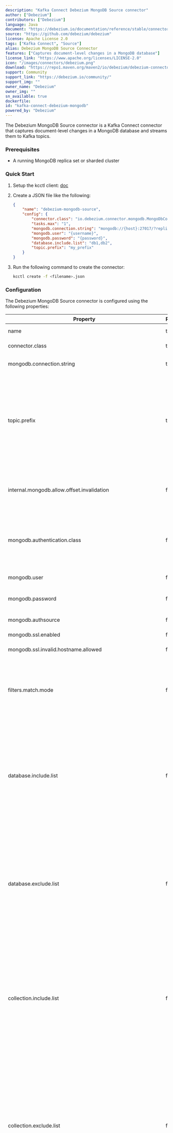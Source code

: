 ```yaml
---
description: "Kafka Connect Debezium MongoDB Source connector"
author: ["Debezium"]
contributors: ["Debezium"]
language: Java
document: "https://debezium.io/documentation/reference/stable/connectors/mongodb.html"
source: "https://github.com/debezium/debezium"
license: Apache License 2.0
tags: ["Kafka Connect", "Source"]
alias: Debezium MongoDB Source Connector
features: ["Captures document-level changes in a MongoDB database"]
license_link: "https://www.apache.org/licenses/LICENSE-2.0"
icon: "/images/connectors/debezium.png"
download: "https://repo1.maven.org/maven2/io/debezium/debezium-connector-mongodb/"
support: Community
support_link: "https://debezium.io/community/"
support_img: ""
owner_name: "Debezium"
owner_img: ""
sn_available: true
dockerfile:
id: "kafka-connect-debezium-mongodb"
powered_by: "Debezium"
---
```


The Debezium MongoDB Source connector is a Kafka Connect connector that captures document-level changes in a MongoDB database and streams them to Kafka topics.

### Prerequisites

- A running MongoDB replica set or sharded cluster

### Quick Start

1. Setup the kcctl client: [doc](https://docs.streamnative.io/docs/kafka-connect-setup)
2. Create a JSON file like the following:

    ```json
    {
        "name": "debezium-mongodb-source",
        "config": {
            "connector.class": "io.debezium.connector.mongodb.MongoDbConnector",
            "tasks.max": "1",
            "mongodb.connection.string": "mongodb://{host}:27017/?replicaSet=rs0",
            "mongodb.user": "{username}",
            "mongodb.password": "{password}",
            "database.include.list": "db1,db2",
            "topic.prefix": "my_prefix"
        }
    }
    ```
3. Run the following command to create the connector:

    ```bash
    kcctl create -f <filename>.json
    ```

### Configuration

The Debezium MongoDB Source connector is configured using the following properties:

| Property                                                   | Required | Default                                              | Description                                                                                                                                                                                                                                                                                                                                                                                                                                                                                                                                                                                                                                                                                                                                                                                                                                                                                                                                                                                                                                                                                                                                                                                                                                                                                                                                                                                                                                                                                                                                                                                                                                                                                                                                                                                                                                                                                                                                                                                                                                                                               |
|------------------------------------------------------------|----------|------------------------------------------------------|-------------------------------------------------------------------------------------------------------------------------------------------------------------------------------------------------------------------------------------------------------------------------------------------------------------------------------------------------------------------------------------------------------------------------------------------------------------------------------------------------------------------------------------------------------------------------------------------------------------------------------------------------------------------------------------------------------------------------------------------------------------------------------------------------------------------------------------------------------------------------------------------------------------------------------------------------------------------------------------------------------------------------------------------------------------------------------------------------------------------------------------------------------------------------------------------------------------------------------------------------------------------------------------------------------------------------------------------------------------------------------------------------------------------------------------------------------------------------------------------------------------------------------------------------------------------------------------------------------------------------------------------------------------------------------------------------------------------------------------------------------------------------------------------------------------------------------------------------------------------------------------------------------------------------------------------------------------------------------------------------------------------------------------------------------------------------------------------|
| name                                                       | true     | No default                                           | Unique name for the connector. Attempting to register again with the same name will fail. (This property is required by all Kafka Connect connectors.)                                                                                                                                                                                                                                                                                                                                                                                                                                                                                                                                                                                                                                                                                                                                                                                                                                                                                                                                                                                                                                                                                                                                                                                                                                                                                                                                                                                                                                                                                                                                                                                                                                                                                                                                                                                                                                                                                                                                    |
| connector.class                                            | true     | No default                                           | The name of the Java class for the connector. Always use a value of io.debezium.connector.mongodb.MongoDbConnector for the MongoDB connector.                                                                                                                                                                                                                                                                                                                                                                                                                                                                                                                                                                                                                                                                                                                                                                                                                                                                                                                                                                                                                                                                                                                                                                                                                                                                                                                                                                                                                                                                                                                                                                                                                                                                                                                                                                                                                                                                                                                                             |
| mongodb.connection.string                                  | true     | No default                                           | Specifies a connection string that the connector uses to connect to a MongoDB replica set. This property replaces the mongodb.hosts property that was available in previous versions of the MongoDB connector.                                                                                                                                                                                                                                                                                                                                                                                                                                                                                                                                                                                                                                                                                                                                                                                                                                                                                                                                                                                                                                                                                                                                                                                                                                                                                                                                                                                                                                                                                                                                                                                                                                                                                                                                                                                                                                                                            |
| topic.prefix                                               | true     | No default                                           | A unique name that identifies the connector and/or MongoDB replica set or sharded cluster that this connector monitors. Each server should be monitored by at most one Debezium connector, since this server name prefixes all persisted Kafka topics emanating from the MongoDB replica set or cluster. Use only alphanumeric characters, hyphens, dots and underscores to form the name. The logical name should be unique across all other connectors, because the name is used as the prefix in naming the Kafka topics that receive records from this connector.<br><br><br><br>Do not change the value of this property. If you change the name value, after a restart, instead of continuing to emit events to the original topics, the connector emits subsequent events to topics whose names are based on the new value.                                                                                                                                                                                                                                                                                                                                                                                                                                                                                                                                                                                                                                                                                                                                                                                                                                                                                                                                                                                                                                                                                                                                                                                                                                                        |
| internal.mongodb.allow.offset.invalidation                 | false    | false                                                | Set this property to true to enable the connector to invalidate and consolidate shard-specific offsets that were recorded by earlier connector versions.<br><br>This property permits you to modify the current default behavior. The property is subject to removal in a future release if the default behavior changes to permit the connector to automatically invalidate and consolidate offsets that are recorded by earlier connector versions.                                                                                                                                                                                                                                                                                                                                                                                                                                                                                                                                                                                                                                                                                                                                                                                                                                                                                                                                                                                                                                                                                                                                                                                                                                                                                                                                                                                                                                                                                                                                                                                                                                     |
| mongodb.authentication.class                               | false    | DefaultMongoDbAuthProvider                           | A full Java class name that is an implementation of the io.debezium.connector.mongodb.connection.MongoDbAuthProvider interface. This class handles setting the credentials on the MongoDB connection (called on each app boot). Default behavior uses the mongodb.user, mongodb.password, and mongodb.authsource properties according to each of their documentation, but other implementations may use them differently or ignore them altogether. Note that any setting in mongodb.connection.string will override settings set by this class                                                                                                                                                                                                                                                                                                                                                                                                                                                                                                                                                                                                                                                                                                                                                                                                                                                                                                                                                                                                                                                                                                                                                                                                                                                                                                                                                                                                                                                                                                                                           |
| mongodb.user                                               | false    | No default                                           | When using default mongodb.authentication.class: Name of the database user to be used when connecting to MongoDB. This is required only when MongoDB is configured to use authentication.                                                                                                                                                                                                                                                                                                                                                                                                                                                                                                                                                                                                                                                                                                                                                                                                                                                                                                                                                                                                                                                                                                                                                                                                                                                                                                                                                                                                                                                                                                                                                                                                                                                                                                                                                                                                                                                                                                 |
| mongodb.password                                           | false    | No default                                           | When using default mongodb.authentication.class: Password to be used when connecting to MongoDB. This is required only when MongoDB is configured to use authentication.                                                                                                                                                                                                                                                                                                                                                                                                                                                                                                                                                                                                                                                                                                                                                                                                                                                                                                                                                                                                                                                                                                                                                                                                                                                                                                                                                                                                                                                                                                                                                                                                                                                                                                                                                                                                                                                                                                                  |
| mongodb.authsource                                         | false    | admin                                                | When using default mongodb.authentication.class: Database (authentication source) containing MongoDB credentials. This is required only when MongoDB is configured to use authentication with another authentication database than admin.                                                                                                                                                                                                                                                                                                                                                                                                                                                                                                                                                                                                                                                                                                                                                                                                                                                                                                                                                                                                                                                                                                                                                                                                                                                                                                                                                                                                                                                                                                                                                                                                                                                                                                                                                                                                                                                 |
| mongodb.ssl.enabled                                        | false    | false                                                | Connector will use SSL to connect to MongoDB instances.                                                                                                                                                                                                                                                                                                                                                                                                                                                                                                                                                                                                                                                                                                                                                                                                                                                                                                                                                                                                                                                                                                                                                                                                                                                                                                                                                                                                                                                                                                                                                                                                                                                                                                                                                                                                                                                                                                                                                                                                                                   |
| mongodb.ssl.invalid.hostname.allowed                       | false    | false                                                | When SSL is enabled this setting controls whether strict hostname checking is disabled during connection phase. If true the connection will not prevent man-in-the-middle attacks.                                                                                                                                                                                                                                                                                                                                                                                                                                                                                                                                                                                                                                                                                                                                                                                                                                                                                                                                                                                                                                                                                                                                                                                                                                                                                                                                                                                                                                                                                                                                                                                                                                                                                                                                                                                                                                                                                                        |
| filters.match.mode                                         | false    | regex                                                | The mode used to match events based on included/excluded database and collection names. Set the property to one of the following values:<br><br>**regex**: Database and collection includes/excludes are evaluated as comma-separated list of regular expressions.<br><br>**literal**: Database and collection includes/excludes are evaluated as comma-separated list of string literals. Whitespace characters surrounding these literals are stripped.                                                                                                                                                                                                                                                                                                                                                                                                                                                                                                                                                                                                                                                                                                                                                                                                                                                                                                                                                                                                                                                                                                                                                                                                                                                                                                                                                                                                                                                                                                                                                                                                                                 |
| database.include.list                                      | false    | empty string                                         | An optional comma-separated list of regular expressions or literals that match database names to be monitored. By default, all databases are monitored.<br>When database.include.list is set, the connector monitors only the databases that the property specifies. Other databases are excluded from monitoring.<br><br>To match the name of a database, Debezium performs one of the following actions based on the value of filters.match.mode property<br><br>applies the regular expression that you specify as an anchored regular expression. That is, the specified expression is matched against the entire name string of the database; it does not match substrings that might be present in a database name.<br><br>compares the literals that you specify with the entire name string of the database<br><br><br>If you include this property in the configuration, do not also set the database.exclude.list property.                                                                                                                                                                                                                                                                                                                                                                                                                                                                                                                                                                                                                                                                                                                                                                                                                                                                                                                                                                                                                                                                                                                                                     |
| database.exclude.list                                      | false    | empty string                                         | An optional comma-separated list of regular expressions or literals that match database names to be excluded from monitoring. When database.exclude.list is set, the connector monitors every database except the ones that the property specifies.<br><br>To match the name of a database, Debezium performs one of the following actions based on the value of filters.match.mode property<br><br>applies the regular expression that you specify as an anchored regular expression. That is, the specified expression is matched against the entire name string of the database; it does not match substrings that might be present in a database name.<br><br>compares the literals that you specify with the entire name string of the database<br><br><br>If you include this property in the configuration, do not set the database.include.list property.                                                                                                                                                                                                                                                                                                                                                                                                                                                                                                                                                                                                                                                                                                                                                                                                                                                                                                                                                                                                                                                                                                                                                                                                                         |
| collection.include.list                                    | false    | empty string                                         | An optional comma-separated list of regular expressions or literals that match fully-qualified namespaces for MongoDB collections to be monitored. By default, the connector monitors all collections except those in the local and admin databases. When collection.include.list is set, the connector monitors only the collections that the property specifies. Other collections are excluded from monitoring. Collection identifiers are of the form databaseName.collectionName.<br><br>To match the name of a namespace, Debezium performs one of the following actions based on the value of filters.match.mode property<br><br>applies the regular expression that you specify as an anchored regular expression. That is, the specified expression is matched against the entire name string of the namespace; it does not match substrings in the name.<br><br>compares the literals that you specify with the entire name string of the namespace<br><br><br>If you include this property in the configuration, do not also set the collection.exclude.list property.                                                                                                                                                                                                                                                                                                                                                                                                                                                                                                                                                                                                                                                                                                                                                                                                                                                                                                                                                                                                         |
| collection.exclude.list                                    | false    | empty string                                         | An optional comma-separated list of regular expressions or literals that match fully-qualified namespaces for MongoDB collections to be excluded from monitoring. When collection.exclude.list is set, the connector monitors every collection except the ones that the property specifies. Collection identifiers are of the form databaseName.collectionName.<br><br><br>To match the name of a namespace, Debezium performs one of the following actions based on the value of filters.match.mode property<br><br>applies the regular expression that you specify as an anchored regular expression. That is, the specified expression is matched against the entire name string of the namespace; it does not match substrings that might be present in a database name.<br><br>compares the literals that you specify with the entire name string of the namespace<br><br><br>If you include this property in the configuration, do not set the collection.include.list property.                                                                                                                                                                                                                                                                                                                                                                                                                                                                                                                                                                                                                                                                                                                                                                                                                                                                                                                                                                                                                                                                                                    |
| capture.mode                                               | false    | change_streams_update_full                           | Specifies the method that the connector uses to capture update event changes from a MongoDB server. Set this property to one of the following values:<br><br>**change_streams**: update event messages do not include the full document. Messages do not include a field that represents the state of the document before the change.<br><br>**change_streams_update_full**: update event messages include the full document. Messages do not include a before field that represents the state of the document before the update. The event message returns the full state of the document in the after field. Set capture.mode.full.update.type to specify how the connector fetches full documents from the database.<br><br>In some situations, when capture.mode is configured to return full documents, the updateDescription and after fields of the update event message might report inconsistent values. Such discrepancies can result after multiple updates are applied to a document in rapid succession. The connector requests the full document from the MongoDB database only after it receives the update described in the event’s updateDescription field. If a later update modifies the source document before the connector can retrieve it from the database, the connector receives the document that is modified by this later update.<br><br>**change_streams_update_full_with_pre_image**: update event event messages include the full document, and include a field that represents the state of the document before the change. Set capture.mode.full.update.type to specify how the connector fetches full documents from the database.<br><br>**change_streams_with_pre_image**: update events do not include the full document, but include a field that represents the state of the document before the change.                                                                                                                                                                                                                                          |
| capture.scope                                              | false    | deployment                                           | Specifies the scope of the change streams that the connector opens. Set this property to one of the following values:<br><br>**deployment**: Opens a change stream cursor for a deployment (either a replica set or a sharded cluster) to watch for changes to all non-system collections across all databases, except for admin, local, and config.<br><br>**database**: Opens a change stream cursor for a single database to watch for changes to all of its non-system collections.<br><br>To support Debezium signaling, if you set capture.scope to database, the signaling data collection must reside in a database that is specified by the capture.target property.<br><br>**collection**: Opens a change stream cursor for a single collection to watch for changes to that collection.<br><br>This feature is currently in an incubating state. The exact semantics, configuration options, and so forth are subject to change, based on the feedback that we receive.<br><br>Setting the value of the capture.scope property to collection prevents the connector from using the default source signaling channel. Because the source channel must be enabled to permit connectors to process incremental snapshot signals — even for signals are sent over the Kafka, JMX, or File channels — the connector cannot perform incremental snapshots when capture-scope is set to collection.                                                                                                                                                                                                                                                                                                                                                                                                                                                                                                                                                                                                                                                                                   |
| capture.target                                             | false    |                                                      | Specifies the database that the connector monitors for changes. This property applies only if the capture.scope is set to database.                                                                                                                                                                                                                                                                                                                                                                                                                                                                                                                                                                                                                                                                                                                                                                                                                                                                                                                                                                                                                                                                                                                                                                                                                                                                                                                                                                                                                                                                                                                                                                                                                                                                                                                                                                                                                                                                                                                                                       |
| field.exclude.list                                         | false    | empty string                                         | An optional comma-separated list of the fully-qualified names of fields that should be excluded from change event message values. Fully-qualified names for fields are of the form databaseName.collectionName.fieldName.nestedFieldName, where databaseName and collectionName may contain the wildcard (*) which matches any characters.                                                                                                                                                                                                                                                                                                                                                                                                                                                                                                                                                                                                                                                                                                                                                                                                                                                                                                                                                                                                                                                                                                                                                                                                                                                                                                                                                                                                                                                                                                                                                                                                                                                                                                                                                |
| field.renames                                              | false    | empty string                                         | An optional comma-separated list of the fully-qualified replacements of fields that should be used to rename fields in change event message values. Fully-qualified replacements for fields are of the form databaseName.collectionName.fieldName.nestedFieldName:newNestedFieldName, where databaseName and collectionName may contain the wildcard (*) which matches any characters, the colon character (:) is used to determine rename mapping of field. The next field replacement is applied to the result of the previous field replacement in the list, so keep this in mind when renaming multiple fields that are in the same path.                                                                                                                                                                                                                                                                                                                                                                                                                                                                                                                                                                                                                                                                                                                                                                                                                                                                                                                                                                                                                                                                                                                                                                                                                                                                                                                                                                                                                                             |
| tombstones.on.delete                                       | false    | true                                                 | Controls whether a delete event is followed by a tombstone event.<br><br>true - a delete operation is represented by a delete event and a subsequent tombstone event.<br><br>false - only a delete event is emitted.<br><br>After a source record is deleted, emitting a tombstone event (the default behavior) allows Kafka to completely delete all events that pertain to the key of the deleted row in case log compaction is enabled for the topic.                                                                                                                                                                                                                                                                                                                                                                                                                                                                                                                                                                                                                                                                                                                                                                                                                                                                                                                                                                                                                                                                                                                                                                                                                                                                                                                                                                                                                                                                                                                                                                                                                                  |
| schema.name.adjustment.mode                                | false    | none                                                 | Specifies how schema names should be adjusted for compatibility with the message converter used by the connector. Possible settings:<br><br><br>none does not apply any adjustment.<br><br><br>avro replaces the characters that cannot be used in the Avro type name with underscore.<br><br><br>avro_unicode replaces the underscore or characters that cannot be used in the Avro type name with corresponding unicode like _uxxxx. Note: _ is an escape sequence like backslash in Java                                                                                                                                                                                                                                                                                                                                                                                                                                                                                                                                                                                                                                                                                                                                                                                                                                                                                                                                                                                                                                                                                                                                                                                                                                                                                                                                                                                                                                                                                                                                                                                               |
| field.name.adjustment.mode                                 | false    | none                                                 | Specifies how field names should be adjusted for compatibility with the message converter used by the connector. Possible settings:<br><br><br>none does not apply any adjustment.<br><br><br>avro replaces the characters that cannot be used in the Avro type name with underscore.<br><br><br>avro_unicode replaces the underscore or characters that cannot be used in the Avro type name with corresponding unicode like _uxxxx. Note: _ is an escape sequence like backslash in Java<br><br><br>See Avro naming for more details.                                                                                                                                                                                                                                                                                                                                                                                                                                                                                                                                                                                                                                                                                                                                                                                                                                                                                                                                                                                                                                                                                                                                                                                                                                                                                                                                                                                                                                                                                                                                                   |
| capture.mode.full.update.type                              | false    | lookup                                               | Specifies how the connector looks up the full value of an updated document when the capture.mode is set retrieve full documents. The connector retrieves full documents when its capture.mode is set to one of the following options:<br><br>change_streams_update_full<br><br>change_streams_update_full_with_pre-image<br><br>To use this option with a MongoDB change streams collection, you must configure the collection to return document pre- and post-images. Pre- and post-images for an operation are available only if the required configuration is in place before the operation occurs.<br><br>Set this property to one of the following values:<br><br>**lookup**: The connector uses a separate lookup to fetch the updated full MongoDB document.<br><br>If the lookup process fails to retrieve a document, it cannot populate the full document to the after state in the event payload. In such a situation, the connector emits an event message that contains a null value in the after field.<br><br>Failed lookups can occur because a delete operation removed the document immediately after it was created, or because a change to the sharding key results in the document being moved to a different location. Sharding key changes can result when you modify any of the properties that make up the key.<br><br>**post_image**: The connector uses MongoDB post images to populate events with the full MongoDB document. The database must be running MongoDB 6.0 or later to use this option.                                                                                                                                                                                                                                                                                                                                                                                                                                                                                                                                                          |
| max.batch.size                                             | false    | 2048                                                 | Positive integer value that specifies the maximum size of each batch of events that should be processed during each iteration of this connector. Defaults to 2048.                                                                                                                                                                                                                                                                                                                                                                                                                                                                                                                                                                                                                                                                                                                                                                                                                                                                                                                                                                                                                                                                                                                                                                                                                                                                                                                                                                                                                                                                                                                                                                                                                                                                                                                                                                                                                                                                                                                        |
| max.queue.size                                             | false    | 8192                                                 | Positive integer value that specifies the maximum number of records that the blocking queue can hold. When Debezium reads events streamed from the database, it places the events in the blocking queue before it writes them to Kafka. The blocking queue can provide backpressure for reading change events from the database in cases where the connector ingests messages faster than it can write them to Kafka, or when Kafka becomes unavailable. Events that are held in the queue are disregarded when the connector periodically records offsets. Always set the value of max.queue.size to be larger than the value of max.batch.size.                                                                                                                                                                                                                                                                                                                                                                                                                                                                                                                                                                                                                                                                                                                                                                                                                                                                                                                                                                                                                                                                                                                                                                                                                                                                                                                                                                                                                                         |
| max.queue.size.in.bytes                                    | false    | 0                                                    | A long integer value that specifies the maximum volume of the blocking queue in bytes. By default, volume limits are not specified for the blocking queue. To specify the number of bytes that the queue can consume, set this property to a positive long value.<br>If max.queue.size is also set, writing to the queue is blocked when the size of the queue reaches the limit specified by either property. For example, if you set max.queue.size=1000, and max.queue.size.in.bytes=5000, writing to the queue is blocked after the queue contains 1000 records, or after the volume of the records in the queue reaches 5000 bytes.                                                                                                                                                                                                                                                                                                                                                                                                                                                                                                                                                                                                                                                                                                                                                                                                                                                                                                                                                                                                                                                                                                                                                                                                                                                                                                                                                                                                                                                  |
| connect.max.attempts                                       | false    | 16                                                   | Positive integer value that specifies the maximum number of failed connection attempts to a replica set primary before an exception occurs and task is aborted. Defaults to 16, which with the defaults for connect.backoff.initial.delay.ms and connect.backoff.max.delay.ms results in just over 20 minutes of attempts before failing.                                                                                                                                                                                                                                                                                                                                                                                                                                                                                                                                                                                                                                                                                                                                                                                                                                                                                                                                                                                                                                                                                                                                                                                                                                                                                                                                                                                                                                                                                                                                                                                                                                                                                                                                                 |
| mongodb.ssl.keystore                                       | false    | No Default                                           | An optional setting that specifies the location of the key store file. A key store file can be used for two-way authentication between the client and the MongoDB server.                                                                                                                                                                                                                                                                                                                                                                                                                                                                                                                                                                                                                                                                                                                                                                                                                                                                                                                                                                                                                                                                                                                                                                                                                                                                                                                                                                                                                                                                                                                                                                                                                                                                                                                                                                                                                                                                                                                 |
| mongodb.ssl.keystore.password                              | false    | No Default                                           | The password for the key store file. Specify a password only if the mongodb.ssl.keystore is configured.                                                                                                                                                                                                                                                                                                                                                                                                                                                                                                                                                                                                                                                                                                                                                                                                                                                                                                                                                                                                                                                                                                                                                                                                                                                                                                                                                                                                                                                                                                                                                                                                                                                                                                                                                                                                                                                                                                                                                                                   |
| mongodb.ssl.keystore.type                                  | false    | No Default                                           | The type of key store file. Specify a type only if the mongodb.ssl.keystore is configured.                                                                                                                                                                                                                                                                                                                                                                                                                                                                                                                                                                                                                                                                                                                                                                                                                                                                                                                                                                                                                                                                                                                                                                                                                                                                                                                                                                                                                                                                                                                                                                                                                                                                                                                                                                                                                                                                                                                                                                                                |
| mongodb.ssl.truststore                                     | false    | No Default                                           | The location of the trust store file for the server certificate verification.                                                                                                                                                                                                                                                                                                                                                                                                                                                                                                                                                                                                                                                                                                                                                                                                                                                                                                                                                                                                                                                                                                                                                                                                                                                                                                                                                                                                                                                                                                                                                                                                                                                                                                                                                                                                                                                                                                                                                                                                             |
| mongodb.ssl.truststore.password                            | false    | No Default                                           | The password for the trust store file. Used to check the integrity of the truststore, and unlock the truststore. Specify a password only if the mongodb.ssl.truststore is configured.                                                                                                                                                                                                                                                                                                                                                                                                                                                                                                                                                                                                                                                                                                                                                                                                                                                                                                                                                                                                                                                                                                                                                                                                                                                                                                                                                                                                                                                                                                                                                                                                                                                                                                                                                                                                                                                                                                     |
| mongodb.ssl.truststore.type                                | false    | No Default                                           | The type of trust store file. Specify a type only if the mongodb.ssl.truststore is configured.                                                                                                                                                                                                                                                                                                                                                                                                                                                                                                                                                                                                                                                                                                                                                                                                                                                                                                                                                                                                                                                                                                                                                                                                                                                                                                                                                                                                                                                                                                                                                                                                                                                                                                                                                                                                                                                                                                                                                                                            |
| source.struct.version                                      | false    | v2                                                   | Schema version for the source block in CDC events. Debezium 0.10 introduced a few breaking<br>changes to the structure of the source block in order to unify the exposed structure across all the connectors.<br>By setting this option to v1 the structure used in earlier versions can be produced. Note that this setting is not recommended and is planned for removal in a future Debezium version.                                                                                                                                                                                                                                                                                                                                                                                                                                                                                                                                                                                                                                                                                                                                                                                                                                                                                                                                                                                                                                                                                                                                                                                                                                                                                                                                                                                                                                                                                                                                                                                                                                                                                  |
| heartbeat.interval.ms                                      | false    | 0                                                    | Controls how frequently heartbeat messages are sent.<br>This property contains an interval in milliseconds that defines how frequently the connector sends messages into a heartbeat topic. This can be used to monitor whether the connector is still receiving change events from the database. You also should leverage heartbeat messages in cases where only records in non-captured collections are changed for a longer period of time. In such situation the connector would proceed to read the oplog/change stream from the database but never emit any change messages into Kafka, which in turn means that no offset updates are committed to Kafka. This will cause the oplog files to be rotated out but connector will not notice it so on restart some events are no longer available which leads to the need of re-execution of the initial snapshot.<br><br>Set this parameter to 0 to not send heartbeat messages at all.<br>Disabled by default.                                                                                                                                                                                                                                                                                                                                                                                                                                                                                                                                                                                                                                                                                                                                                                                                                                                                                                                                                                                                                                                                                                                      |
| skipped.operations                                         | false    | t                                                    | A comma-separated list of the operation types that you want the connector to skip during streaming. You can configure the connector to skip the following types of operations:<br><br>c (insert/create)<br><br>u (update)<br><br>d (delete)<br><br>t (truncate)<br><br>Set the value to none if you do not want the connector to skip any operations. Because MongoDB does not support truncate change events, setting the default t value has the same effect as setting the value to none.                                                                                                                                                                                                                                                                                                                                                                                                                                                                                                                                                                                                                                                                                                                                                                                                                                                                                                                                                                                                                                                                                                                                                                                                                                                                                                                                                                                                                                                                                                                                                                                              |
| snapshot.collection.filter.overrides                       | false    | No default                                           | Controls which collection items are included in snapshot. This property affects snapshots only. Specify a comma-separated list of collection names in the form databaseName.collectionName.<br><br>For each collection that you specify, also specify another configuration property: snapshot.collection.filter.overrides.databaseName.collectionName. For example, the name of the other configuration property might be: snapshot.collection.filter.overrides.customers.orders. Set this property to a valid filter expression that retrieves only the items that you want in the snapshot. When the connector performs a snapshot, it retrieves only the items that matches the filter expression.                                                                                                                                                                                                                                                                                                                                                                                                                                                                                                                                                                                                                                                                                                                                                                                                                                                                                                                                                                                                                                                                                                                                                                                                                                                                                                                                                                                    |
| snapshot.delay.ms                                          | false    | No default                                           | An interval in milliseconds that the connector should wait before taking a snapshot after starting up;<br>Can be used to avoid snapshot interruptions when starting multiple connectors in a cluster, which may cause re-balancing of connectors.                                                                                                                                                                                                                                                                                                                                                                                                                                                                                                                                                                                                                                                                                                                                                                                                                                                                                                                                                                                                                                                                                                                                                                                                                                                                                                                                                                                                                                                                                                                                                                                                                                                                                                                                                                                                                                         |
| streaming.delay.ms                                         | false    | 0                                                    | Specifies the time, in milliseconds, that the connector delays the start of the streaming process after it completes a snapshot. Setting a delay interval helps to prevent the connector from restarting snapshots in the event that a failure occurs immediately after the snapshot completes, but before the streaming process begins. Set a delay value that is higher than the value of the offset.flush.interval.ms property that is set for the Kafka Connect worker.                                                                                                                                                                                                                                                                                                                                                                                                                                                                                                                                                                                                                                                                                                                                                                                                                                                                                                                                                                                                                                                                                                                                                                                                                                                                                                                                                                                                                                                                                                                                                                                                               |
| snapshot.fetch.size                                        | false    | 0                                                    | Specifies the maximum number of documents that should be read in one go from each collection while taking a snapshot. The connector will read the collection contents in multiple batches of this size.<br>Defaults to 0, which indicates that the server chooses an appropriate fetch size.                                                                                                                                                                                                                                                                                                                                                                                                                                                                                                                                                                                                                                                                                                                                                                                                                                                                                                                                                                                                                                                                                                                                                                                                                                                                                                                                                                                                                                                                                                                                                                                                                                                                                                                                                                                              |
| snapshot.include.collection.list                           | false    | All collections specified in collection.include.list | An optional, comma-separated list of regular expressions that match the fully-qualified names (<databaseName>.<collectionName>) of the schemas that you want to include in a snapshot. The specified items must be named in the connectors’s collection.include.list property. This property takes effect only if the connector’s snapshot.mode property is set to a value other than never.<br>This property does not affect the behavior of incremental snapshots.<br><br><br>To match the name of a schema, Debezium applies the regular expression that you specify as an anchored regular expression. That is, the specified expression is matched against the entire name string of the schema; it does not match substrings that might be present in a schema name.                                                                                                                                                                                                                                                                                                                                                                                                                                                                                                                                                                                                                                                                                                                                                                                                                                                                                                                                                                                                                                                                                                                                                                                                                                                                                                                |
| snapshot.max.threads                                       | false    | 1                                                    | Positive integer value that specifies the maximum number of threads used to perform an intial sync of the collections in a replica set. Defaults to 1.                                                                                                                                                                                                                                                                                                                                                                                                                                                                                                                                                                                                                                                                                                                                                                                                                                                                                                                                                                                                                                                                                                                                                                                                                                                                                                                                                                                                                                                                                                                                                                                                                                                                                                                                                                                                                                                                                                                                    |
| snapshot.mode                                              | false    | initial                                              | Specifies the criteria for performing a snapshot when the connector starts. Set the property to one of the following values:<br><br>**always**: The connector performs a snapshot every time that it starts. The snapshot includes the structure and data of the captured tables. Specify this value to populate topics with a complete representation of the data from the captured tables every time that the connector starts. After the snapshot completes, the connector begins to stream event records for subsequent database changes.<br><br>**initial**: When the connector starts, it performs an initial database snapshot. After the snapshot completes, the connector begins to stream event records for subsequent database changes.<br><br>**initial_only**: The connector performs a database a snapshot only when no offsets have been recorded for the logical server name. After the snapshot completes, the connector stops. It does not transition to streaming event records for subsequent database changes.<br><br>**never**: Deprecated, see no_data.<br><br>**no_data**: The connector runs a snapshot that captures the structure of all relevant tables, but it does not create READ events to represent the data set at the point of the connector’s start-up.<br><br>**when_needed**: After the connector starts, it performs a snapshot only if it detects one of the following circumstances:<br><br>It cannot detect any topic offsets.<br><br>A previously recorded offset specifies a log position that is not available on the server.<br><br>**configuration_based**: With this option, you control snapshot behavior through a set of connector properties that have the prefix 'snapshot.mode.configuration.based'.<br><br>**custom**: The custom snapshot mode lets you inject your own implementation of the io.debezium.spi.snapshot.Snapshotter interface. Set the snapshot.mode.custom.name configuration property to the name provided by the name() method of your implementation.<br><br>For more information, see custom snapshotter SPI. |
| snapshot.mode.configuration.based.snapshot.data            | false    | false                                                | If the snapshot.mode is set to configuration_based, set this property to specify whether the connector includes table data when it performs a snapshot.                                                                                                                                                                                                                                                                                                                                                                                                                                                                                                                                                                                                                                                                                                                                                                                                                                                                                                                                                                                                                                                                                                                                                                                                                                                                                                                                                                                                                                                                                                                                                                                                                                                                                                                                                                                                                                                                                                                                   |
| snapshot.mode.configuration.based.snapshot.schema          | false    | false                                                | If the snapshot.mode is set to configuration_based, set this property to specify whether the connector includes the table schema when it performs a snapshot.                                                                                                                                                                                                                                                                                                                                                                                                                                                                                                                                                                                                                                                                                                                                                                                                                                                                                                                                                                                                                                                                                                                                                                                                                                                                                                                                                                                                                                                                                                                                                                                                                                                                                                                                                                                                                                                                                                                             |
| snapshot.mode.configuration.based.start.stream             | false    | false                                                | If the snapshot.mode is set to configuration_based, set this property to specify whether the connector begins to stream change events after a snapshot completes.                                                                                                                                                                                                                                                                                                                                                                                                                                                                                                                                                                                                                                                                                                                                                                                                                                                                                                                                                                                                                                                                                                                                                                                                                                                                                                                                                                                                                                                                                                                                                                                                                                                                                                                                                                                                                                                                                                                         |
| snapshot.mode.configuration.based.snapshot.on.schema.error | false    | false                                                | If the snapshot.mode is set to configuration_based, set this property to specify whether the connector includes table schema in a snapshot if the schema history topic is not available.                                                                                                                                                                                                                                                                                                                                                                                                                                                                                                                                                                                                                                                                                                                                                                                                                                                                                                                                                                                                                                                                                                                                                                                                                                                                                                                                                                                                                                                                                                                                                                                                                                                                                                                                                                                                                                                                                                  |
| snapshot.mode.configuration.based.snapshot.on.data.error   | false    | false                                                | If the snapshot.mode is set to configuration_based, this property specifies whether the connector attempts to snapshot table data if it does not find the last committed offset in the transaction log.<br>Set the value to true to instruct the connector to perform a new snapshot.                                                                                                                                                                                                                                                                                                                                                                                                                                                                                                                                                                                                                                                                                                                                                                                                                                                                                                                                                                                                                                                                                                                                                                                                                                                                                                                                                                                                                                                                                                                                                                                                                                                                                                                                                                                                     |
| snapshot.mode.custom.name                                  | false    | No default                                           | If snapshot.mode is set to custom, use this setting to specify the name of the custom implementation that is provided in the name() method that is defined in the 'io.debezium.spi.snapshot.Snapshotter' interface. After a connector restart, Debezium calls the specified custom implementation to determine whether to perform a snapshot. For more information, see custom snapshotter SPI.                                                                                                                                                                                                                                                                                                                                                                                                                                                                                                                                                                                                                                                                                                                                                                                                                                                                                                                                                                                                                                                                                                                                                                                                                                                                                                                                                                                                                                                                                                                                                                                                                                                                                           |
| provide.transaction.metadata                               | false    | false                                                | When set to true Debezium generates events with transaction boundaries and enriches data events envelope with transaction metadata.<br><br>See Transaction Metadata for additional details.                                                                                                                                                                                                                                                                                                                                                                                                                                                                                                                                                                                                                                                                                                                                                                                                                                                                                                                                                                                                                                                                                                                                                                                                                                                                                                                                                                                                                                                                                                                                                                                                                                                                                                                                                                                                                                                                                               |
| retriable.restart.connector.wait.ms                        | false    | 10000 (10 seconds)                                   | The number of milliseconds to wait before restarting a connector after a retriable error occurs.                                                                                                                                                                                                                                                                                                                                                                                                                                                                                                                                                                                                                                                                                                                                                                                                                                                                                                                                                                                                                                                                                                                                                                                                                                                                                                                                                                                                                                                                                                                                                                                                                                                                                                                                                                                                                                                                                                                                                                                          |
| mongodb.poll.interval.ms                                   | false    | 30000                                                | The interval in which the connector polls for new, removed, or changed replica sets.                                                                                                                                                                                                                                                                                                                                                                                                                                                                                                                                                                                                                                                                                                                                                                                                                                                                                                                                                                                                                                                                                                                                                                                                                                                                                                                                                                                                                                                                                                                                                                                                                                                                                                                                                                                                                                                                                                                                                                                                      |
| mongodb.connect.timeout.ms                                 | false    | 10000 (10 seconds)                                   | The number of milliseconds the driver will wait before a new connection attempt is aborted.                                                                                                                                                                                                                                                                                                                                                                                                                                                                                                                                                                                                                                                                                                                                                                                                                                                                                                                                                                                                                                                                                                                                                                                                                                                                                                                                                                                                                                                                                                                                                                                                                                                                                                                                                                                                                                                                                                                                                                                               |
| mongodb.heartbeat.frequency.ms                             | false    | 10000 (10 seconds)                                   | The frequency that the cluster monitor attempts to reach each server.                                                                                                                                                                                                                                                                                                                                                                                                                                                                                                                                                                                                                                                                                                                                                                                                                                                                                                                                                                                                                                                                                                                                                                                                                                                                                                                                                                                                                                                                                                                                                                                                                                                                                                                                                                                                                                                                                                                                                                                                                     |
| mongodb.socket.timeout.ms                                  | false    | 0                                                    | The number of milliseconds before a send/receive on the socket can take before a timeout occurs. A value of 0 disables this behavior.                                                                                                                                                                                                                                                                                                                                                                                                                                                                                                                                                                                                                                                                                                                                                                                                                                                                                                                                                                                                                                                                                                                                                                                                                                                                                                                                                                                                                                                                                                                                                                                                                                                                                                                                                                                                                                                                                                                                                     |
| mongodb.server.selection.timeout.ms                        | false    | 30000 (30 seconds)                                   | The number of milliseconds the driver will wait to select a server before it times out and throws an error.                                                                                                                                                                                                                                                                                                                                                                                                                                                                                                                                                                                                                                                                                                                                                                                                                                                                                                                                                                                                                                                                                                                                                                                                                                                                                                                                                                                                                                                                                                                                                                                                                                                                                                                                                                                                                                                                                                                                                                               |
| cursor.pipeline                                            | false    | No default                                           | When streaming changes, this setting applies processing to change stream events as part of the standard MongoDB aggregation stream pipeline. A pipeline is a MongoDB aggregation pipeline composed of instructions to the database to filter or transform data. This can be used customize the data that the connector consumes. The value of this property must be an array of permitted aggregation pipeline stages in JSON format. Note that this is appended after the internal pipeline used to support the connector (e.g. filtering operation types, database names, collection names, etc.).                                                                                                                                                                                                                                                                                                                                                                                                                                                                                                                                                                                                                                                                                                                                                                                                                                                                                                                                                                                                                                                                                                                                                                                                                                                                                                                                                                                                                                                                                      |
| cursor.pipeline.order                                      | false    | internal_first                                       | The order used to construct the effective MongoDB aggregation stream pipeline. Set the property to one of the following values:<br><br>**internal_first**: Internal stages defined by the connector are applied first. This means that only the events which ought to be captured by the connector are fed to the user defined stages (configured by setting cursor.pipeline).<br><br>**user_first**: Stages defined by the 'cursor.pipeline' property are applied first. In this mode all events, included those not captured by the connector, are fed to user defined pipeline stages. This mode can have negative performance impact if the value of cursor.pipeline contains complex operations.<br><br>**user_only**: Stages defined by the 'cursor.pipeline' property will replace internal stages defined by the connector. This mode is intended only for expert users since all events are processed only by user defined pipeline stages. This mode can have negative impact on performance and overall functionality of the connector!                                                                                                                                                                                                                                                                                                                                                                                                                                                                                                                                                                                                                                                                                                                                                                                                                                                                                                                                                                                                                                        |
| cursor.oversize.handling.mode                              | false    | fail                                                 | The strategy used to handle change events for documents exceeding specified BSON size. Set the property to one of the following values:<br><br>**fail**: The connector fails if the total size of change event exceed the maximum BSON size.<br><br>**skip**: Any change events for documents exceeding the maximum (specified by the cursor.oversize.skip.threshold property) size will be ignored<br><br>**split**: Change events exceeding the maximum BSON size will be split using the $changeStreamSplitLargeEvent aggregation. This option requires MongoDB 6.0.9 or newer.                                                                                                                                                                                                                                                                                                                                                                                                                                                                                                                                                                                                                                                                                                                                                                                                                                                                                                                                                                                                                                                                                                                                                                                                                                                                                                                                                                                                                                                                                                        |
| cursor.oversize.skip.threshold                             | false    | 0                                                    | The maximum allowed size in bytes of the stored document for which change events are processed. This includes both, the size before and after database operation, more specifically this limits the size of fullDocument and fullDocumentBeforeChange filed of MongoDB change events.                                                                                                                                                                                                                                                                                                                                                                                                                                                                                                                                                                                                                                                                                                                                                                                                                                                                                                                                                                                                                                                                                                                                                                                                                                                                                                                                                                                                                                                                                                                                                                                                                                                                                                                                                                                                     |
| cursor.max.await.time.ms                                   | false    | 0                                                    | Specifies the maximum number of milliseconds the oplog/change stream cursor will wait for the server to produce a result before causing an execution timeout exception. A value of 0 indicates using the server/driver default wait timeout.                                                                                                                                                                                                                                                                                                                                                                                                                                                                                                                                                                                                                                                                                                                                                                                                                                                                                                                                                                                                                                                                                                                                                                                                                                                                                                                                                                                                                                                                                                                                                                                                                                                                                                                                                                                                                                              |
| signal.data.collection                                     | false    | No default                                           | Fully-qualified name of the data collection that is used to send signals to the connector. Use the following format to specify the collection name:<br><databaseName>.<collectionName>                                                                                                                                                                                                                                                                                                                                                                                                                                                                                                                                                                                                                                                                                                                                                                                                                                                                                                                                                                                                                                                                                                                                                                                                                                                                                                                                                                                                                                                                                                                                                                                                                                                                                                                                                                                                                                                                                                    |
| signal.enabled.channels                                    | false    | source                                               | List of the signaling channel names that are enabled for the connector. By default, the following channels are available:<br><br>source<br><br>kafka<br><br>file<br><br>jmx Optionally, you can also implement a custom signaling channel.                                                                                                                                                                                                                                                                                                                                                                                                                                                                                                                                                                                                                                                                                                                                                                                                                                                                                                                                                                                                                                                                                                                                                                                                                                                                                                                                                                                                                                                                                                                                                                                                                                                                                                                                                                                                                                                |
| notification.enabled.channels                              | false    | No default                                           | List of notification channel names that are enabled for the connector. By default, the following channels are available:<br><br>sink<br><br>log<br><br>jmx Optionally, you can also implement a custom notification channel.                                                                                                                                                                                                                                                                                                                                                                                                                                                                                                                                                                                                                                                                                                                                                                                                                                                                                                                                                                                                                                                                                                                                                                                                                                                                                                                                                                                                                                                                                                                                                                                                                                                                                                                                                                                                                                                              |
| incremental.snapshot.chunk.size                            | false    | 1024                                                 | The maximum number of documents that the connector fetches and reads into memory during an incremental snapshot chunk. Increasing the chunk size provides greater efficiency, because the snapshot runs fewer snapshot queries of a greater size. However, larger chunk sizes also require more memory to buffer the snapshot data. Adjust the chunk size to a value that provides the best performance in your environment.                                                                                                                                                                                                                                                                                                                                                                                                                                                                                                                                                                                                                                                                                                                                                                                                                                                                                                                                                                                                                                                                                                                                                                                                                                                                                                                                                                                                                                                                                                                                                                                                                                                              |
| incremental.snapshot.watermarking.strategy                 | false    | insert_insert                                        | Specifies the watermarking mechanism that the connector uses during an incremental snapshot to deduplicate events that might be captured by an incremental snapshot and then recaptured after streaming resumes.<br>You can specify one of the following options:<br><br>**insert_insert**: When you send a signal to initiate an incremental snapshot, for every chunk that Debezium reads during the snapshot, it writes an entry to the signaling data collection to record the signal to open the snapshot window. After the snapshot completes, Debezium inserts a second entry that records the signal to close the window.<br><br>**insert_delete**: When you send a signal to initiate an incremental snapshot, for every chunk that Debezium reads, it writes a single entry to the signaling data collection to record the signal to open the snapshot window. After the snapshot completes, this entry is removed. No entry is created for the signal to close the snapshot window. Set this option to prevent rapid growth of the signaling data collection.                                                                                                                                                                                                                                                                                                                                                                                                                                                                                                                                                                                                                                                                                                                                                                                                                                                                                                                                                                                                                  |
| topic.naming.strategy                                      | false    | io.debezium.schema.DefaultTopicNamingStrategy        | The name of the TopicNamingStrategy class that should be used to determine the topic name for data change, schema change, transaction, heartbeat event etc., defaults to DefaultTopicNamingStrategy.                                                                                                                                                                                                                                                                                                                                                                                                                                                                                                                                                                                                                                                                                                                                                                                                                                                                                                                                                                                                                                                                                                                                                                                                                                                                                                                                                                                                                                                                                                                                                                                                                                                                                                                                                                                                                                                                                      |
| topic.delimiter                                            | false    | .                                                    | Specify the delimiter for topic name, defaults to ..                                                                                                                                                                                                                                                                                                                                                                                                                                                                                                                                                                                                                                                                                                                                                                                                                                                                                                                                                                                                                                                                                                                                                                                                                                                                                                                                                                                                                                                                                                                                                                                                                                                                                                                                                                                                                                                                                                                                                                                                                                      |
| topic.cache.size                                           | false    | 10000                                                | The size used for holding the topic names in bounded concurrent hash map. This cache will help to determine the topic name corresponding to a given data collection.                                                                                                                                                                                                                                                                                                                                                                                                                                                                                                                                                                                                                                                                                                                                                                                                                                                                                                                                                                                                                                                                                                                                                                                                                                                                                                                                                                                                                                                                                                                                                                                                                                                                                                                                                                                                                                                                                                                      |
| topic.heartbeat.prefix                                     | false    | __debezium-heartbeat                                 | Controls the name of the topic to which the connector sends heartbeat messages. The topic name has this pattern:<br><br>topic.heartbeat.prefix.topic.prefix<br><br>For example, if the topic prefix is fulfillment, the default topic name is __debezium-heartbeat.fulfillment.                                                                                                                                                                                                                                                                                                                                                                                                                                                                                                                                                                                                                                                                                                                                                                                                                                                                                                                                                                                                                                                                                                                                                                                                                                                                                                                                                                                                                                                                                                                                                                                                                                                                                                                                                                                                           |
| topic.transaction                                          | false    | transaction                                          | Controls the name of the topic to which the connector sends transaction metadata messages. The topic name has this pattern:<br><br>topic.prefix.topic.transaction<br><br>For example, if the topic prefix is fulfillment, the default topic name is fulfillment.transaction.                                                                                                                                                                                                                                                                                                                                                                                                                                                                                                                                                                                                                                                                                                                                                                                                                                                                                                                                                                                                                                                                                                                                                                                                                                                                                                                                                                                                                                                                                                                                                                                                                                                                                                                                                                                                              |
| custom.metric.tags                                         | false    | No default                                           | Defines tags that customize MBean object names by adding metadata that provides contextual information. Specify a comma-separated list of key-value pairs. Each key represents a tag for the MBean object name, and the corresponding value represents a value for the key, for example,<br>k1=v1,k2=v2<br><br>The connector appends the specified tags to the base MBean object name. Tags can help you to organize and categorize metrics data. You can define tags to identify particular application instances, environments, regions, versions, and so forth. For more information, see Customized MBean names.                                                                                                                                                                                                                                                                                                                                                                                                                                                                                                                                                                                                                                                                                                                                                                                                                                                                                                                                                                                                                                                                                                                                                                                                                                                                                                                                                                                                                                                                      |
| errors.max.retries                                         | false    | -1                                                   | Specifies how the connector responds after an operation that results in a retriable error, such as a connection error.<br>Set one of the following options:<br><br>-1<br><br>No limit. The connector always restarts automatically, and retries the operation, regardless of the number of previous failures.<br><br>0<br><br>Disabled. The connector fails immediately, and never retries the operation. User intervention is required to restart the connector.<br><br>> 0<br><br>The connector restarts automatically until it reaches the specified maximum number of retries. After the next failure, the connector stops, and user intervention is required to restart it.                                                                                                                                                                                                                                                                                                                                                                                                                                                                                                                                                                                                                                                                                                                                                                                                                                                                                                                                                                                                                                                                                                                                                                                                                                                                                                                                                                                                          |


For more information about the configuration properties, see the [Official Debezium MongoDB Connector documentation](https://debezium.io/documentation/reference/stable/connectors/mongodb.html#connector-properties).
